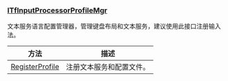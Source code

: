 ### [ITfInputProcessorProfileMgr](https://learn.microsoft.com/zh-cn/windows/win32/api/msctf/nn-msctf-itfinputprocessorprofilemgr)

文本服务语言配置管理器，管理键盘布局和文本服务，建议使用此接口注册输入法。

方法|描述
-|-
[RegisterProfile][1]	|注册文本服务和配置文件。

[1]: https://learn.microsoft.com/zh-cn/windows/win32/api/msctf/nf-msctf-itfinputprocessorprofilemgr-registerprofile